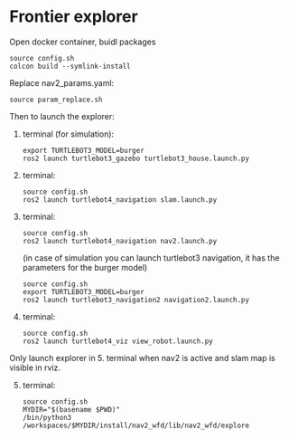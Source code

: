 # Frontier explorer

Open docker container, buidl packages
   ```
   source config.sh
   colcon build --symlink-install
   ```
Replace nav2_params.yaml:
   ```
   source param_replace.sh
   ```
Then to launch the explorer:
1. terminal (for simulation):
   ```
   export TURTLEBOT3_MODEL=burger
   ros2 launch turtlebot3_gazebo turtlebot3_house.launch.py
   ```
2. terminal:
   ```
   source config.sh
   ros2 launch turtlebot4_navigation slam.launch.py
   ```
3. terminal:
   ```
   source config.sh
   ros2 launch turtlebot4_navigation nav2.launch.py
   ```
   (in case of simulation you can launch turtlebot3 navigation, it has the parameters for the burger model)
   ```
   source config.sh
   export TURTLEBOT3_MODEL=burger
   ros2 launch turtlebot3_navigation2 navigation2.launch.py
   ```
5. terminal:
   ```
   source config.sh
   ros2 launch turtlebot4_viz view_robot.launch.py
   ```
Only launch explorer in 5. terminal when nav2 is active and slam map is visible in rviz.

5. terminal:
   ```
   source config.sh
   MYDIR="$(basename $PWD)"
   /bin/python3 /workspaces/$MYDIR/install/nav2_wfd/lib/nav2_wfd/explore
   ```


